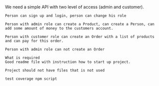 We need a simple API with two level of access (admin and customer).
	
	Person can sign up and login, person can change his role
	
	Person with admin role can create a Product, can create a Person, can add some amount of money to the customers account.
	
	Person with customer role can create an Order with a list of products and can pay for this order.
	
	Person with admin role can not create an Order
	
	What is required
	Good readme file with instruction how to start up project.
	
	Project should not have files that is not used
	
	test coverage npm script